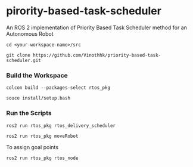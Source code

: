 # pirority-based-task-scheduler
An ROS 2 implementation of Priority Based Task Scheduler method for an Autonomous Robot

```
cd <your-workspace-name>/src
```
```
git clone https://github.com/Vinothhk/priority-based-task-scheduler.git
```

### Build the Workspace

```
colcon build --packages-select rtos_pkg
```
```
souce install/setup.bash
```
### Run the Scripts
```
ros2 run rtos_pkg rtos_delivery_scheduler
```
```
ros2 run rtos_pkg moveRobot
```

To assign goal points
```
ros2 run rtos_pkg rtos_node
```